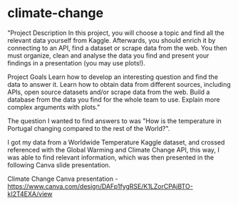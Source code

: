 # climate-change

"Project Description
In this project, you will choose a topic and find all the relevant data yourself from Kaggle. Afterwards, you should enrich it by connecting to an API, find a dataset or scrape data from the web. You then must organize, clean and analyse the data you find and present your findings in a presentation (you may use plots!).


Project Goals
Learn how to develop an interesting question and find the data to answer it.
Learn how to obtain data from different sources, including APIs, open source datasets and/or scrape data from the web.
Build a database from the data you find for the whole team to use.
Explain more complex arguments with plots."

The question I wanted to find answers to was "How is the temperature in Portugal changing compared to the rest of the World?".

I got my data from a Worldwide Temperature Kaggle dataset, and crossed referenced with the Global Warming and Climate Change API, this way, I was able to find relevant information, which was then presented in the following Canva slide presentation.

Climate Change Canva presentation - https://www.canva.com/design/DAFp1fygRSE/K1LZorCPAjBTO-kI2T4EXA/view